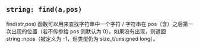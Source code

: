 ## `string: find(a,pos)`

find(str,pos) 函数可以用来查找字符串中一个字符 / 字符串在 pos（含）之后第一次出现的位置（若不传参给 pos 则默认为 0）。如果没有出现，则返回 string::npos（被定义为 -1，但类型仍为 size_t/unsigned long）。